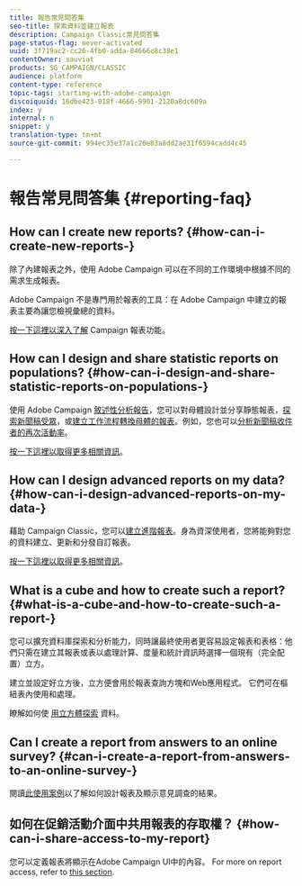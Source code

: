 ```yaml
---
title: 報告常見問答集
seo-title: 探索資料並建立報表
description: Campaign Classic常見問答集
page-status-flag: never-activated
uuid: 3f719ac2-cc26-4fb0-adda-84666c8c38e1
contentOwner: sauviat
products: SG_CAMPAIGN/CLASSIC
audience: platform
content-type: reference
topic-tags: starting-with-adobe-campaign
discoiquuid: 16dbe423-018f-4666-9901-2120a8dc609a
index: y
internal: n
snippet: y
translation-type: tm+mt
source-git-commit: 994ec35e37a1c26e83a8dd2ae31f6594cadd4c45

---
```



# 報告常見問答集 {#reporting-faq}

## How can I create new reports? {#how-can-i-create-new-reports-}

除了內建報表之外，使用 Adobe Campaign 可以在不同的工作環境中根據不同的需求生成報表。

Adobe Campaign 不是專門用於報表的工具：在 Adobe Campaign 中建立的報表主要為讓您檢視彙總的資料。

[按一下這裡以深入了解](../../reporting/using/about-adobe-campaign-reporting-tools.md) Campaign 報表功能。

## How can I design and share statistic reports on populations? {#how-can-i-design-and-share-statistic-reports-on-populations-}

使用 Adobe Campaign [敘述性分析報告](../../reporting/using/about-descriptive-analysis.md)，您可以對母體設計並分享靜態報表，[探索新聞稿受眾](../../reporting/using/use-cases.md#analyzing-a-population)，或[建立工作流程轉換母體的報表](../../reporting/using/use-cases.md#analyzing-a-transition-target-in-a-workflow)。例如，您也可以[分析新聞稿收件者的再次活動率](../../reporting/using/use-cases.md#analyzing-recipient-tracking-logs)。

[按一下這裡以取得更多相關資訊](../../reporting/using/about-descriptive-analysis.md)。

## How can I design advanced reports on my data? {#how-can-i-design-advanced-reports-on-my-data-}

藉助 Campaign Classic，您可以[建立進階報表](../../reporting/using/about-reports-creation-in-campaign.md)。身為資深使用者，您將能夠對您的資料建立、更新和分發自訂報表。

[按一下這裡以取得更多相關資訊](../../reporting/using/about-reports-creation-in-campaign.md)。

## What is a cube and how to create such a report? {#what-is-a-cube-and-how-to-create-such-a-report-}

您可以擴充資料庫探索和分析能力，同時讓最終使用者更容易設定報表和表格：他們只需在建立其報表或表以處理計算、度量和統計資訊時選擇一個現有（完全配置）立方。

建立並設定好立方後，立方便會用於報表查詢方塊和Web應用程式。 它們可在樞紐表內使用和處理。

瞭解如何使 [用立方體探索](../../reporting/using/using-cubes-to-explore-data.md) 資料。

## Can I create a report from answers to an online survey? {#can-i-create-a-report-from-answers-to-an-online-survey-}

閱讀[此使用案例](../../reporting/using/use-case--displaying-report-on-answers-to-an-online-survey.md)以了解如何設計報表及顯示意見調查的結果。

## 如何在促銷活動介面中共用報表的存取權？ {#how-can-i-share-access-to-my-report}

您可以定義報表將顯示在Adobe Campaign UI中的內容。 For more on report access, refer to [this section](../../reporting/using/configuring-access-to-the-report.md).
